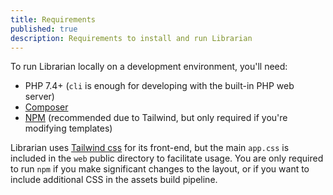 ```yaml
---
title: Requirements
published: true
description: Requirements to install and run Librarian
---
```


To run Librarian locally on a development environment, you'll need:

- PHP 7.4+ (`cli` is enough for developing with the built-in PHP web server)
- [Composer](https://getcomposer.org)
- [NPM](https://docs.npmjs.com/cli/v7) (recommended due to Tailwind, but only required if you're modifying templates)

Librarian uses [Tailwind css](https://tailwindcss.com/docs) for its front-end, but the main `app.css` is included in the `web` public directory to facilitate usage.
You are only required to run `npm` if you make significant changes to the layout, or if you want to include additional CSS in the assets build pipeline.